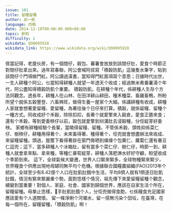 ```yaml
---
issue: 101
title: 留糧留種
author: 邱一帆
language: 四縣
date: 2014-12-18T00:00:00.000+08:00
topic: 新知
difficulty: 2
wikidata: Q98095928
wikidata_link: https://www.wikidata.org/wiki/Q98095928
---
```

𠊎當記得，老屋伙房，有一個間仔，穀包、蕃薯會放放到該間仔肚，愛食个時節正對間仔肚拿出來。過年寫春聯，阿公會喊阿叔寫「積穀防飢」這幾隻水筆字，貼到該間仔个門項做門紅。阿公讀過漢書，當知得門紅面項寫个意思；日據時代出世，一生人耕種个阿公，乜當知得耕種人就望一年透天个收成；經過無米煮番薯湯个年代，阿公盡知得積榖防飢个重要。
積榖防飢，在耕種个年代，係耕種人生存个方法同觀念。透長年，耕種人在山林、在田洋耕山耕田，種禾種菜、畜雞畜鴨，所盼所望个就係五穀豐登、六畜興旺，做得生養一屋家个大細。係講耕種有收成，耕種人家就會想著愛留糧、愛留種，為著往後个日仔來打算。積榖，就係留糧、留種个一種方式。同收成好个禾穀，除除扣扣，長著个就愛擎來入穀倉，愛食正礱來食；還有个禾穀，等到愛委秧仔以前，穀包就愛擎到圳溝肚去浸穀種，分佢綻芽好委秧。
家鄉有耕種經驗个長輩，當曉得留糧、留種。不管係禾穀、頭牲抑係菜仁仔、樹秧仔，耕種用得著个、未來畜得著、種得著个，佢兜就會想盡辦法來收成、來留糧留種。頭過，屋簷下看得著掛在窗門脣晒到燥燥个包粟仁、蘿蔔仁還有番豆仁這兜；這下，當多耕種人个冰箱肚，留有當多个菜仁仔、樹仁仔，時節一到，耕種人就會拿來點、拿來種，等種仁暴筍綻芽，耕種人落肥淋水好好守顧，盼望收成个季節到來。
這下，全球氣候大變遷，世界人口緊來緊多，全球物種緊來緊少，世界糧食个供應出現吔毋罅同無平均个危機。根據聯合國糧農組織(FAO)2013年个統計，全球至少有8.42億个人口在肚飢肚餓中生活，平均8儕人就有1儕逐日肚飢肚餓，情況有緊來緊嚴重个勢。面對恁樣个情況，祖先傳下來愛留糧留種个觀念，續變到當重要！對個人、家庭、社會、國家到歸個世界，應該在自家生活个所在，留糧留種。毋單止恁樣，𢯭手肚飢肚餓个人，分佢兜做得食飽，乜係糧食充足國家應該愛有个人道關懷。
留一條淨俐个河壩水，留一搭無污染个田坵，在臺灣，在每一個所在，留糧留種，「積穀防飢」啊！